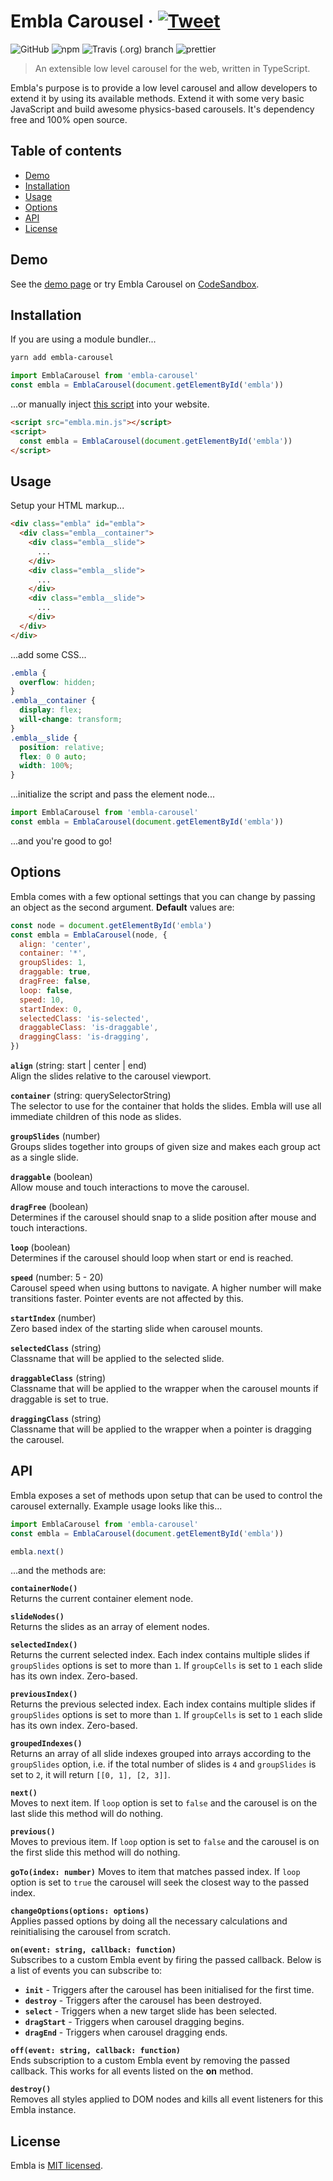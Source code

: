 # Embla Carousel &middot; [![Tweet](https://img.shields.io/twitter/url/http/shields.io.svg?style=social)](https://twitter.com/intent/tweet?text=Build%20amazing%20JavaScript%20carousels%20with%20Embla%20Carousel&url=https://davidcetinkaya.github.io/embla-carousel&via=david_cetinkaya&hashtags=frontend,javascript,webdeveloper,developers,coders)

![GitHub](https://img.shields.io/github/license/davidcetinkaya/embla-carousel.svg?color=blue) ![npm](https://img.shields.io/npm/v/embla-carousel.svg) ![Travis (.org) branch](https://img.shields.io/travis/davidcetinkaya/embla-carousel/master.svg) ![prettier](https://img.shields.io/badge/code_style-prettier-ff69b4.svg?style=flat)

> An extensible low level carousel for the web, written in TypeScript.

Embla's purpose is to provide a low level carousel and allow developers to extend it by using its available methods. Extend it with some very basic JavaScript and build awesome physics-based carousels. It's dependency free and 100% open source.

## Table of contents

- [Demo](#demo)
- [Installation](#installation)
- [Usage](#usage)
- [Options](#options)
- [API](#api)
- [License](#license)

## Demo

See the [demo page](https://davidcetinkaya.github.io/embla-carousel) or try Embla Carousel on [CodeSandbox](https://codesandbox.io/s/embla-carousel-loop-false-oyols).

## Installation

If you are using a module bundler...

```bash
yarn add embla-carousel
```

```javascript
import EmblaCarousel from 'embla-carousel'
const embla = EmblaCarousel(document.getElementById('embla'))
```

...or manually inject [this script](https://raw.githubusercontent.com/davidcetinkaya/embla-carousel/master/docs/index.js) into your website.

```html
<script src="embla.min.js"></script>
<script>
  const embla = EmblaCarousel(document.getElementById('embla'))
</script>
```

## Usage

Setup your HTML markup...

```html
<div class="embla" id="embla">
  <div class="embla__container">
    <div class="embla__slide">
      ...
    </div>
    <div class="embla__slide">
      ...
    </div>
    <div class="embla__slide">
      ...
    </div>
  </div>
</div>
```

...add some CSS...

```css
.embla {
  overflow: hidden;
}
.embla__container {
  display: flex;
  will-change: transform;
}
.embla__slide {
  position: relative;
  flex: 0 0 auto;
  width: 100%;
}
```

...initialize the script and pass the element node...

```javascript
import EmblaCarousel from 'embla-carousel'
const embla = EmblaCarousel(document.getElementById('embla'))
```

...and you're good to go!

## Options

Embla comes with a few optional settings that you can change by passing an object as the second argument. **Default** values are:

```javascript
const node = document.getElementById('embla')
const embla = EmblaCarousel(node, {
  align: 'center',
  container: '*',
  groupSlides: 1,
  draggable: true,
  dragFree: false,
  loop: false,
  speed: 10,
  startIndex: 0,
  selectedClass: 'is-selected',
  draggableClass: 'is-draggable',
  draggingClass: 'is-dragging',
})
```

**`align`** (string: start | center | end)  
Align the slides relative to the carousel viewport.

**`container`** (string: querySelectorString)  
The selector to use for the container that holds the slides. Embla will use all immediate children of this node as slides.

**`groupSlides`** (number)  
Groups slides together into groups of given size and makes each group act as a single slide.

**`draggable`** (boolean)  
Allow mouse and touch interactions to move the carousel.

**`dragFree`** (boolean)  
Determines if the carousel should snap to a slide position after mouse and touch interactions.

**`loop`** (boolean)  
Determines if the carousel should loop when start or end is reached.

**`speed`** (number: 5 - 20)  
Carousel speed when using buttons to navigate. A higher number will make transitions faster. Pointer events are not affected by this.

**`startIndex`** (number)  
Zero based index of the starting slide when carousel mounts.

**`selectedClass`** (string)  
Classname that will be applied to the selected slide.

**`draggableClass`** (string)  
Classname that will be applied to the wrapper when the carousel mounts if draggable is set to true.

**`draggingClass`** (string)  
Classname that will be applied to the wrapper when a pointer is dragging the carousel.

## API

Embla exposes a set of methods upon setup that can be used to control the carousel externally. Example usage looks like this...

```javascript
import EmblaCarousel from 'embla-carousel'
const embla = EmblaCarousel(document.getElementById('embla'))

embla.next()
```

...and the methods are:

**`containerNode()`**  
Returns the current container element node.

**`slideNodes()`**  
Returns the slides as an array of element nodes.

**`selectedIndex()`**  
Returns the current selected index. Each index contains multiple slides if `groupSlides` options is set to more than `1`. If `groupCells` is set to `1` each slide has its own index. Zero-based.

**`previousIndex()`**  
Returns the previous selected index. Each index contains multiple slides if `groupSlides` options is set to more than `1`. If `groupCells` is set to `1` each slide has its own index. Zero-based.

**`groupedIndexes()`**  
Returns an array of all slide indexes grouped into arrays according to the `groupSlides` option, i.e. if the total number of slides is `4` and `groupSlides` is set to `2`, it will return `[[0, 1], [2, 3]]`.

**`next()`**  
Moves to next item. If `loop` option is set to `false` and the carousel is on the last slide this method will do nothing.

**`previous()`**  
Moves to previous item. If `loop` option is set to `false` and the carousel is on the first slide this method will do nothing.

**`goTo(index: number)`**
Moves to item that matches passed index. If `loop` option is set to `true` the carousel will seek the closest way to the passed index.

**`changeOptions(options: options)`**  
Applies passed options by doing all the necessary calculations and reinitialising the carousel from scratch.

**`on(event: string, callback: function)`**  
Subscribes to a custom Embla event by firing the passed callback. Below is a list of events you can subscribe to:

- **`init`** - Triggers after the carousel has been initialised for the first time.
- **`destroy`** - Triggers after the carousel has been destroyed.
- **`select`** - Triggers when a new target slide has been selected.
- **`dragStart`** - Triggers when carousel dragging begins.
- **`dragEnd`** - Triggers when carousel dragging ends.

**`off(event: string, callback: function)`**  
Ends subscription to a custom Embla event by removing the passed callback. This works for all events listed on the **on** method.

**`destroy()`**  
Removes all styles applied to DOM nodes and kills all event listeners for this Embla instance.

## License

Embla is [MIT licensed](./LICENSE).
